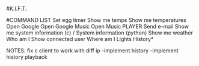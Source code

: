 #K.I.F.T.

#COMMAND LIST
Set egg timer
Show me temps
Show me temperatures
Open Google
Open Google Music
Open Music PLAYER
Send e-mail
Show me system information (c) / System information (python)
Show me weather
Who am I
Show connected user
Where am I
Lights
History*


NOTES: fix c client to work with diff ip
	-implement history
	-implement history playback
